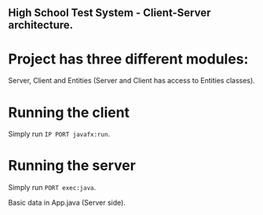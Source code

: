 ## High School Test System - Client-Server architecture.

# Project has three different modules:
Server, Client and Entities (Server and Client has access to Entities classes).

# Running the client
Simply run ``IP PORT javafx:run``.

# Running the server
Simply run ``PORT exec:java``.


Basic data in App.java (Server side).
